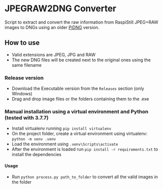 # JPEGRAW2DNG Converter
Script to extract and convert the raw information from RaspiStill JPEG+RAW images to DNGs using an older [PiDNG](https://github.com/schoolpost/PiDNG) version.

## How to use
- Valid extensions are JPEG, JPG and RAW
- The new DNG files will be created next to the original ones using the same filename
### Release version
- Download the Executable version from the `Releases` section (only Windows)
- Drag and drop image files or the folders containing them to the .exe
### Manual installation using a virtual environment and Python (tested with 3.7.7)
- Install virtualenv running `pip install virtualenv`
- On the project folder, create a virtual environment using virtualenv: `python -m venv .venv`
- Load the environment using `.venv\Scripts\activate`
- After the environment is loaded run `pip install -r requirements.txt` to install the dependencies

#### Usage
- Run `python process.py path_to_folder` to convert all the valid images in the folder


